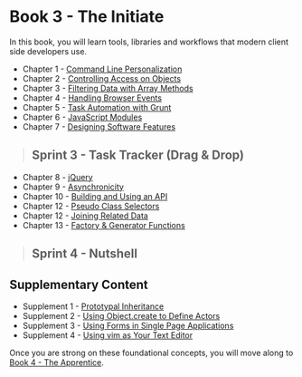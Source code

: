 # Book 3 - The Initiate

In this book, you will learn tools, libraries and workflows that modern client side developers use.

* Chapter 1 - [Command Line Personalization](./chapters/CLI_PERSONALIZATION.md)
* Chapter 2 - [Controlling Access on Objects](./chapters/JS_OBJECT_CREATE.md)
* Chapter 3 - [Filtering Data with Array Methods](./chapters/JS_ARRAY_METHODS.md)
* Chapter 4 - [Handling Browser Events](./chapters/JS_EVENTS.md)
* Chapter 5 - [Task Automation with Grunt](./chapters/AUTOMATION_GRUNT.md)
* Chapter 6 - [JavaScript Modules](./chapters/JS_MODULES.md)
* Chapter 7 - [Designing Software Features](./chapters/DESIGN_FEATURES.md)

> ## Sprint 3 - Task Tracker (Drag & Drop)

* Chapter 8 - [jQuery](./chapters/JQUERY.md)
* Chapter 9 - [Asynchronicity](./chapters/JSON_SERVER_API.md)
* Chapter 10 - [Building and Using an API](./chapters/JSON_SERVER_API.md)
* Chapter 12 - [Pseudo Class Selectors](./chapters/CSS_PSEUDOCLASSES.md)
* Chapter 12 - [Joining Related Data](./chapters/JS_JOINING_DATA.md)
* Chapter 13 - [Factory & Generator Functions](./chapters/JS_FACTORY_FUNCTION.md)

> ## Sprint 4 - Nutshell

## Supplementary Content

* Supplement 1 - [Prototypal Inheritance](./chapters/PROTOTYPAL.md)
* Supplement 2 - [Using Object.create to Define Actors](./chapters/JS_ACTORS.md)
* Supplement 3 - [Using Forms in Single Page Applications](./chapters/FORMS_SPA.md)
* Supplement 4 - [Using vim as Your Text Editor](./chapters/VIM.md)

Once you are strong on these foundational concepts, you will move along to [Book 4 - The Apprentice](../book-4-the-apprentice/README.md).
